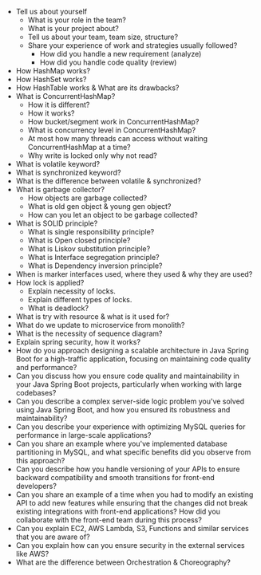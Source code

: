 - Tell us about yourself
  - What is your role in the team?
  - What is your project about?
  - Tell us about your team, team size, structure?
  - Share your experience of work and strategies usually followed?
    - How did you handle a new requirement (analyze)
    - How did you handle code quality (review)
- How HashMap works?
- How HashSet works?
- How HashTable works & What are its drawbacks? 
- What is ConcurrentHashMap?
    - How it is different? 
    - How it works? 
    - How bucket/segment work in ConcurrentHashMap?
    - What is concurrency level in ConcurrentHashMap?
    - At most how many threads can access without waiting ConcurrentHashMap at a time?
    - Why write is locked only why not read? 
- What is volatile keyword?
- What is synchronized keyword?
- What is the difference between volatile & synchronized?
- What is garbage collector? 
  - How objects are garbage collected?
  - What is old gen object & young gen object? 
  - How can you let an object to be garbage collected?
- What is SOLID principle? 
  - What is single responsibility principle?
  - What is Open closed principle?
  - What is Liskov substitution principle?
  - What is Interface segregation principle?
  - What is Dependency inversion principle?
- When is marker interfaces used, where they used & why they are used?
- How lock is applied?
  - Explain necessity of locks. 
  - Explain different types of locks.
  - What is deadlock?
- What is try with resource & what is it used for?
- What do we update to microservice from monolith? 
- What is the necessity of sequence diagram?
- Explain spring security, how it works? 
- How do you approach designing a scalable architecture in Java Spring Boot for a high-traffic application, focusing on maintaining code quality and performance?
- Can you discuss how you ensure code quality and maintainability in your Java Spring Boot projects, particularly when working with large codebases?
- Can you describe a complex server-side logic problem you've solved using Java Spring Boot, and how you ensured its robustness and maintainability?
- Can you describe your experience with optimizing MySQL queries for performance in large-scale applications?
- Can you share an example where you've implemented database partitioning in MySQL, and what specific benefits did you observe from this approach?
- Can you describe how you handle versioning of your APIs to ensure backward compatibility and smooth transitions for front-end developers?
- Can you share an example of a time when you had to modify an existing API to add new features while ensuring that the changes did not break existing integrations with front-end applications? How did you collaborate with the front-end team during this process?
- Can you explain EC2, AWS Lambda, S3, Functions and similar services that you are aware of? 
- Can you explain how can you ensure security in the external services like AWS? 
- What are the difference between Orchestration & Choreography?